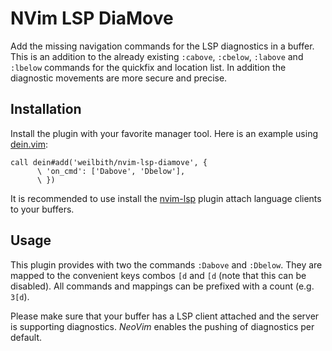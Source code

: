 # NVim LSP DiaMove

Add the missing navigation commands for the LSP diagnostics in a buffer.
This is an addition to the already existing `:cabove`, `:cbelow`, `:labove` and
`:lbelow` commands for the quickfix and location list. In addition the
diagnostic movements are more secure and precise.

## Installation

Install the plugin with your favorite manager tool. Here is an example using
[dein.vim](https://github.com/Shougo/dein.vim):

```vim
call dein#add('weilbith/nvim-lsp-diamove', {
      \ 'on_cmd': ['Dabove', 'Dbelow'],
      \ })
```

It is recommended to use install the
[nvim-lsp](https://github.com/neovim/nvim-lsp) plugin attach language clients to
your buffers.

## Usage

This plugin provides with two the commands `:Dabove` and `:Dbelow`. They are
mapped to the convenient keys combos `[d` and `[d` (note that this can be
disabled). All commands and mappings can be prefixed with a count (e.g. `3[d`).

Please make sure that your buffer has a LSP client attached and the server is
supporting diagnostics. _NeoVim_ enables the pushing of diagnostics per default.
